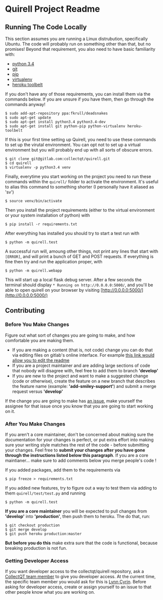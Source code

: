# Quirell Project Readme

## Running The Code Locally

This section assumes you are running a Linux distrubution, specifically Ubuntu. The code will probably run on something other than that, but no promises! Beyond that requirement, you also need to have basic familiarity with:

* [python 3.4](https://www.python.org/)
* [git](http://git-scm.com/)
* [pip](https://pip.pypa.io/en/latest/installing.html)
* [virtualenv](http://docs.python-guide.org/en/latest/dev/virtualenvs/)
* [heroku toolbelt](https://toolbelt.heroku.com/)

If you don't have any of those requirements, you can install them via the commands below. If you are unsure if you have them, then go through the commands anyway!

    $ sudo add-apt-repository ppa:fkrull/deadsnakes
    $ sudo apt-get update
    $ sudo apt-get install python3.4 python3.4-dev
    $ sudo apt-get install git python-pip python-virtualenv heroku-toolbelt

If this is your first time setting up Quirell, you need to use these commands to set up the virutal environment. You can opt not to set up a virtual environment but you will probably end up with all sorts of obscure errors.

    $ git clone git@gitlab.com:collectqt/quirell.git
    $ cd quirell
    $ virtualenv -p python3.4 venv

Finally, everytime you start working on the project you need to run these commands within the `quirell/` folder to activate the environment. It's useful to alias this command to something shorter (I personally have it aliased as 'sv')

    $ source venv/bin/activate

Then you install the project requirements (either to the virtual environment or your system installation of python) with

    $ pip install -r requirements.txt

After everything has installed you should try to start a test run with

    $ python -m quirell.test

A successful run will, amoung other things, not print any lines that start with `[ERROR]`, and will print a bunch of GET and POST requests. If everything is fine then try and run the application proper, with

    $ python -m quirell.webapp

This will start up a local flask debug server. After a few seconds the terminal should display `* Running on http://0.0.0.0:5000/`, and you'll be able to open quirell on your browser by visiting [http://0.0.0.0:5000/](http://0.0.0.0:5000/)

## Contributing

### Before You Make Changes

Figure out what sort of changes you are going to make, and how comfortable you are making them.

* If you are making a content (that is, not code) change you can do that via editing files on gitlab's online interface. For example [this link would allow you to edit the readme](https://gitlab.com/collectqt/quirell/edit/develop/readme.md)
* If you are a project maintainer and are adding large sections of code that nobody will disagree with, feel free to add them to branch **'develop'**
* If you are new to the project and want to make a suggested change (code or otherwise), create the feature on a new branch that describes the feature name (example: **'add-smiley-support'**) and submit a merge request versus **'develop'**

If the change you are going to make has [an issue](https://gitlab.com/collectqt/quirell/issues), make yourself the assignee for that issue once you know that you are going to start working on it.

### After You Make Changes

If you aren't a core maintainer, don't be concerned about making sure the documentation for your changes is perfect, or put extra effort into making sure your writing style matches the rest of the code - before submitting your changes. Feel free to **submit your changes after you have gone through the instructions listed below this paragraph**. If you are a core maintianer... make sure to add comments below you merge people's code !

If you added packages, add them to the requirements via

    $ pip freeze > requirements.txt

If you added new features, try to figure out a way to test them via adding to them `quirell/test/test.py` and running

    $ python -m quirell.test

**If you are a core maintainer** you will be expected to pull changes from **'develop'** into **'production'**, then push them to heroku. The do that, run:

    $ git checkout production
    $ git merge develop
    $ git push heroku production:master

**But before you do this** make extra sure that the code is functional, because breaking production is not fun.

### Getting Developer Access

If you want developer access to the collectqt/quirell repository, ask a [CollectQT team member](https://gitlab.com/groups/collectqt/members) to give you developer access. At the current time, the specific team member you would ask for this is [Lynn Cyrin](https://gitlab.com/u/cyrin). Before asking for developer access, create or assign yourself to an issue to that other people know what you are working on.
